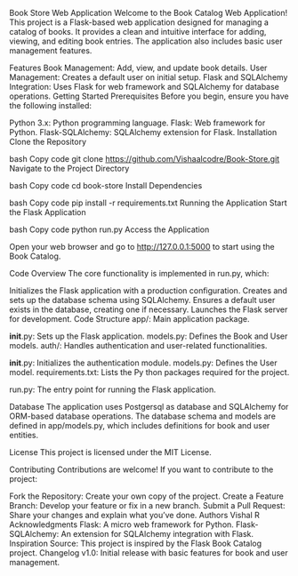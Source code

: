 Book Store Web Application
Welcome to the Book Catalog Web Application! This project is a Flask-based web application designed for managing a catalog of books. It provides a clean and intuitive interface for adding, viewing, and editing book entries. The application also includes basic user management features.

Features
Book Management: Add, view, and update book details.
User Management: Creates a default user on initial setup.
Flask and SQLAlchemy Integration: Uses Flask for web framework and SQLAlchemy for database operations.
Getting Started
Prerequisites
Before you begin, ensure you have the following installed:

Python 3.x: Python programming language.
Flask: Web framework for Python.
Flask-SQLAlchemy: SQLAlchemy extension for Flask.
Installation
Clone the Repository

bash
Copy code
git clone https://github.com/Vishaalcodre/Book-Store.git
Navigate to the Project Directory

bash
Copy code
cd book-store
Install Dependencies

bash
Copy code
pip install -r requirements.txt
Running the Application
Start the Flask Application

bash
Copy code
python run.py
Access the Application

Open your web browser and go to http://127.0.0.1:5000 to start using the Book Catalog.

Code Overview
The core functionality is implemented in run.py, which:

Initializes the Flask application with a production configuration.
Creates and sets up the database schema using SQLAlchemy.
Ensures a default user exists in the database, creating one if necessary.
Launches the Flask server for development.
Code Structure
app/: Main application package.

__init__.py: Sets up the Flask application.
models.py: Defines the Book and User models.
auth/: Handles authentication and user-related functionalities.

__init__.py: Initializes the authentication module.
models.py: Defines the User model.
requirements.txt: Lists the Py thon packages required for the project.

run.py: The entry point for running the Flask application.

Database
The application uses Postgersql as database and SQLAlchemy for ORM-based database operations. The database schema and models are defined in app/models.py, which includes definitions for book and user entities.

License
This project is licensed under the MIT License.

Contributing
Contributions are welcome! If you want to contribute to the project:

Fork the Repository: Create your own copy of the project.
Create a Feature Branch: Develop your feature or fix in a new branch.
Submit a Pull Request: Share your changes and explain what you’ve done.
Authors
Vishal R
Acknowledgments
Flask: A micro web framework for Python.
Flask-SQLAlchemy: An extension for SQLAlchemy integration with Flask.
Inspiration Source: This project is inspired by the Flask Book Catalog project.
Changelog
v1.0: Initial release with basic features for book and user management.